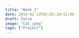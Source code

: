 ```yaml
---
title: "Week 1"
date: 2019-02-13T02:01:18+11:00
draft: false
image: "Cat.jpeg"
tags: ["Project"]
---
```


